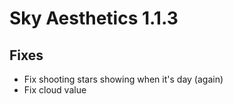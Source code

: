 # Sky Aesthetics 1.1.3

## Fixes
- Fix shooting stars showing when it's day (again)
- Fix cloud value
